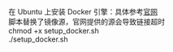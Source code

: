 在 Ubuntu 上安装 Docker 引擎：具体参考[官网](https://docs.docker.com/engine/install/ubuntu/#install-using-the-repository)<br> 
脚本替换了镜像源，官网提供的源会导致链接超时<br> 
chmod +x setup_docker.sh<br> 
./setup_docker.sh<br> 
